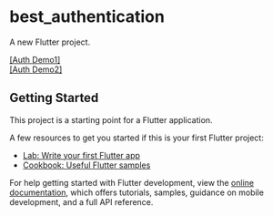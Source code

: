 # best_authentication

A new Flutter project.

[[Auth Demo1]](https://youtube.com/embed/bY_DIN_jXRU?feature=share) </br>
[[Auth Demo2]](https://youtube.com/embed/FIXdOeOsk1w?feature=share) </br>



## Getting Started

This project is a starting point for a Flutter application.

A few resources to get you started if this is your first Flutter project:

- [Lab: Write your first Flutter app](https://docs.flutter.dev/get-started/codelab)
- [Cookbook: Useful Flutter samples](https://docs.flutter.dev/cookbook)

For help getting started with Flutter development, view the
[online documentation](https://docs.flutter.dev/), which offers tutorials,
samples, guidance on mobile development, and a full API reference.
